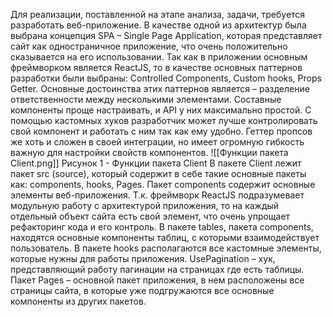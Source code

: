 Для реализации, поставленной на этапе анализа, задачи, требуется разработать веб-приложение. В качестве одной из архитектур была выбрана концепция SPA – Single Page Application, которая представляет сайт как одностраничное приложение, что очень положительно сказывается на его использовании.
Так как в приложении основным фреймворком является ReactJS, то в качестве основных паттернов разработки были выбраны: Controlled Components, Custom hooks, Props Getter.
Основные достоинства этих паттернов является – разделение ответственности между несколькими элементами. Составные компоненты проще настраивать, и API у них максимально простой. С помощью кастомных хуков разработчик может лучше контролировать свой компонент и работать с ним так как ему удобно. Геттер пропсов же хоть и сложен в своей интеграции, но имеет огромную гибкость важную для настройки свойств компонентов.
![[Функции пакета Client.png]]
Рисунок 1 - Функции пакета Client
В пакете Client лежит пакет src (source), который содержит в себе такие основные пакеты как: components, hooks, Pages.
Пакет components содержит основные элементы веб-приложения. Т.к. фреймворк ReactJS подразумевает модульную работу с архитектурой приложения, то на каждый отдельный объект сайта есть свой элемент, что очень упрощает рефакторинг кода и его контроль.
В пакете tables, пакета components, находятся основные компоненты таблиц, с которыми взаимодействует пользователь.
В пакете hooks располагаются все кастомные элементы, которые нужны для работы приложения. UsePagination – хук, представляющий работу пагинации на страницах где есть таблицы.
Пакет Pages – основной пакет приложения, в нем расположены все страницы сайта, в которые уже подгружаются все основные компоненты из других пакетов.